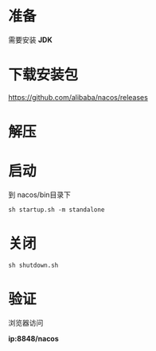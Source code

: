 # 准备

需要安装 **JDK**

# 下载安装包

https://github.com/alibaba/nacos/releases

# 解压

# 启动

到 nacos/bin目录下

```shell
sh startup.sh -m standalone
```

# 关闭

```shell
sh shutdown.sh
```

# 验证

浏览器访问

**ip:8848/nacos**

